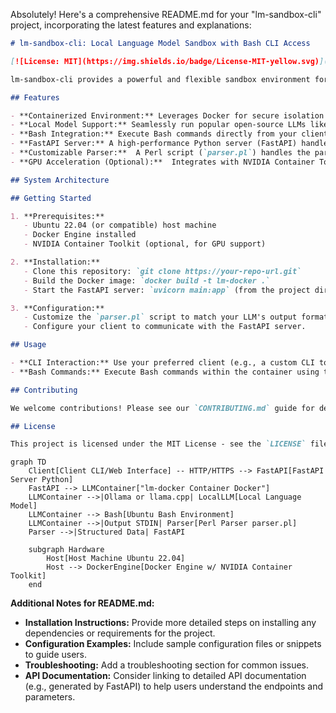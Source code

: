 Absolutely! Here's a comprehensive README.md for your "lm-sandbox-cli" project, incorporating the latest features and explanations:

```markdown
# lm-sandbox-cli: Local Language Model Sandbox with Bash CLI Access

[![License: MIT](https://img.shields.io/badge/License-MIT-yellow.svg)](https://opensource.org/licenses/MIT)

lm-sandbox-cli provides a powerful and flexible sandbox environment for experimenting with and deploying local language models (LLMs). It offers seamless integration with the Bash command-line interface (CLI), making it easy to interact with your models and leverage the full power of the Linux environment.

## Features

- **Containerized Environment:** Leverages Docker for secure isolation and easy reproducibility of your LLM setup.
- **Local Model Support:** Seamlessly run popular open-source LLMs like Ollama and llama.cpp on your own hardware.
- **Bash Integration:** Execute Bash commands directly from your client interface to interact with the model or manage your environment.
- **FastAPI Server:** A high-performance Python server (FastAPI) handles communication between your client and the Docker container.
- **Customizable Parser:**  A Perl script (`parser.pl`) handles the parsing of language model output for easy integration with your applications.
- **GPU Acceleration (Optional):**  Integrates with NVIDIA Container Toolkit to enable GPU acceleration for faster model inference.

## System Architecture

## Getting Started

1. **Prerequisites:**
   - Ubuntu 22.04 (or compatible) host machine
   - Docker Engine installed
   - NVIDIA Container Toolkit (optional, for GPU support)

2. **Installation:**
   - Clone this repository: `git clone https://your-repo-url.git`
   - Build the Docker image: `docker build -t lm-docker .`
   - Start the FastAPI server: `uvicorn main:app` (from the project directory)

3. **Configuration:**
   - Customize the `parser.pl` script to match your LLM's output format.
   - Configure your client to communicate with the FastAPI server.

## Usage

- **CLI Interaction:** Use your preferred client (e.g., a custom CLI tool) to send requests to the FastAPI server.
- **Bash Commands:** Execute Bash commands within the container using the appropriate endpoint in your client.

## Contributing

We welcome contributions! Please see our `CONTRIBUTING.md` guide for details.

## License

This project is licensed under the MIT License - see the `LICENSE` file for details.
```
```mermaid
graph TD
    Client[Client CLI/Web Interface] -- HTTP/HTTPS --> FastAPI[FastAPI Server Python]
    FastAPI --> LLMContainer["lm-docker Container Docker"]
    LLMContainer -->|Ollama or llama.cpp| LocalLLM[Local Language Model]
    LLMContainer --> Bash[Ubuntu Bash Environment]
    LLMContainer -->|Output STDIN| Parser[Perl Parser parser.pl]
    Parser -->|Structured Data| FastAPI

    subgraph Hardware
        Host[Host Machine Ubuntu 22.04]
        Host --> DockerEngine[Docker Engine w/ NVIDIA Container Toolkit]
    end
```

**Additional Notes for README.md:**

- **Installation Instructions:** Provide more detailed steps on installing any dependencies or requirements for the project.
- **Configuration Examples:** Include sample configuration files or snippets to guide users.
- **Troubleshooting:**  Add a troubleshooting section for common issues.
- **API Documentation:** Consider linking to detailed API documentation (e.g., generated by FastAPI) to help users understand the endpoints and parameters.
